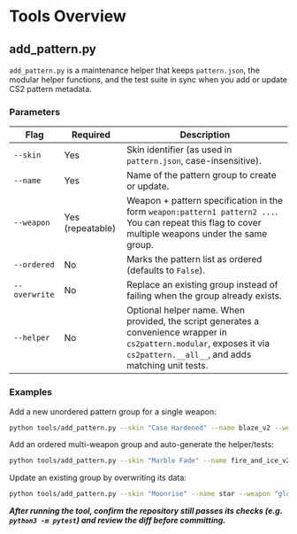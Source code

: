 # Tools Overview

## add_pattern.py

`add_pattern.py` is a maintenance helper that keeps `pattern.json`, the modular helper functions, and the test suite in sync when you add or update CS2 pattern metadata.

### Parameters

| Flag | Required | Description |
| --- | --- | --- |
| `--skin` | Yes | Skin identifier (as used in `pattern.json`, case-insensitive). |
| `--name` | Yes | Name of the pattern group to create or update. |
| `--weapon` | Yes (repeatable) | Weapon + pattern specification in the form `weapon:pattern1 pattern2 ...`. You can repeat this flag to cover multiple weapons under the same group. |
| `--ordered` | No | Marks the pattern list as ordered (defaults to `False`). |
| `--overwrite` | No | Replace an existing group instead of failing when the group already exists. |
| `--helper` | No | Optional helper name. When provided, the script generates a convenience wrapper in `cs2pattern.modular`, exposes it via `cs2pattern.__all__`, and adds matching unit tests. |

### Examples

Add a new unordered pattern group for a single weapon:

```bash
python tools/add_pattern.py --skin "Case Hardened" --name blaze_v2 --weapon "ak-47:123 456 789"
```

Add an ordered multi-weapon group and auto-generate the helper/tests:

```bash
python tools/add_pattern.py --skin "Marble Fade" --name fire_and_ice_v2 --weapon "bayonet:12 34 56" --weapon "karambit:78 90" --ordered --helper fire_and_ice_v2
```

Update an existing group by overwriting its data:

```bash
python tools/add_pattern.py --skin "Moonrise" --name star --weapon "glock-18:58 59 66 90" --ordered --overwrite
```

***After running the tool, confirm the repository still passes its checks (e.g. `python3 -m pytest`) and review the diff before committing.***
